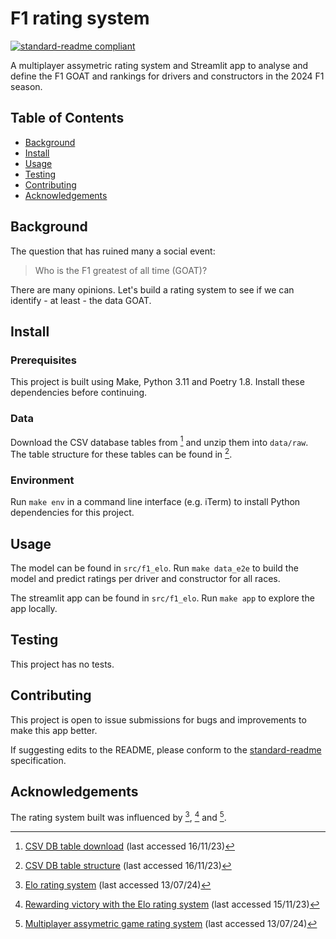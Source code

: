 # F1 rating system

[![standard-readme compliant](https://img.shields.io/badge/readme%20style-standard-brightgreen.svg?style=flat-square)](https://github.com/RichardLitt/standard-readme)

A multiplayer assymetric rating system and Streamlit app to analyse and define the F1 GOAT and rankings for drivers and constructors in the 2024 F1 season.

## Table of Contents

- [Background](#background)
- [Install](#install)
- [Usage](#usage)
- [Testing](#testing)
- [Contributing](#contributing)
- [Acknowledgements](#acknowledgements)

## Background

The question that has ruined many a social event: 

> Who is the F1 greatest of all time (GOAT)?  

There are many opinions. Let's build a rating system to see if we can identify - at least - the data GOAT.

## Install

### Prerequisites

This project is built using Make, Python 3.11 and Poetry 1.8. Install these dependencies before continuing.

### Data 

Download the CSV database tables from [^1] and unzip them into `data/raw`. The table structure for these tables can be found in [^2].

### Environment

Run `make env` in a command line interface (e.g. iTerm) to install Python dependencies for this project.

## Usage

The model can be found in `src/f1_elo`. Run `make data_e2e` to build the model and predict ratings per driver and constructor for all races.

The streamlit app can be found in `src/f1_elo`. Run `make app` to explore the app locally.

## Testing

This project has no tests.

## Contributing

This project is open to issue submissions for bugs and improvements to make this app better.

If suggesting edits to the README, please conform to the [standard-readme](https://github.com/RichardLitt/standard-readme) specification.

## Acknowledgements

The rating system built was influenced by [^3], [^4] and [^5].

[^1]: [CSV DB table download](https://ergast.com/mrd/db/#csv) (last accessed 16/11/23)
[^2]: [CSV DB table structure](https://ergast.com/docs/f1db_user_guide.txt) (last accessed 16/11/23)
[^3]: [Elo rating system](https://en.wikipedia.org/wiki/Elo_rating_system) (last accessed 13/07/24)
[^4]: [Rewarding victory with the Elo rating system](https://stanislav-stankovic.medium.com/elo-rating-system-6196cc59941e) (last accessed 15/11/23)
[^5]: [Multiplayer assymetric game rating system](https://www.snellman.net/blog/archive/2015-11-18-rating-system-for-asymmetric-multiplayer-games/) (last accessed 13/07/24)